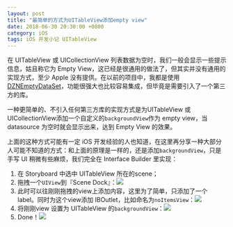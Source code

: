 ```yaml
---
layout: post
title: "最简单的方式为UITableView添加empty view"
date: 2018-06-30 20:30:00 +0800
category: iOS
tags: iOS 开发小记 UITableView
---
```


在 UITableView 或 UICollectionView 列表数据为空时，我们一般会显示一些提示信息，姑且称它为 Empty View，这已经是很通用的做法了，但其实并没有通用的实现方式，至少 Apple 没有提供。在以前的项目中，我都是使用[DZNEmptyDataSet](https://github.com/dzenbot/DZNEmptyDataSet)，功能很强大也比较容易集成，但毕竟是需要引入了一个第三方的库。

一种更简单的、不引入任何第三方库的实现方式是为UITableView 或 UICollectionView添加一个自定义的`backgroundView`作为 empty view，当 datasource 为空时就会显示出来，达到 Empty View 的效果。

上面的这种方式可能有一定 iOS 开发经验的人也知道，在这里再分享一种大部分人可能不知道的方式：和上面的原理是一样的，还是添加`backgroundView`，只是手写 UI 稍微有些麻烦，我们完全在 Interface Builder 里实现：

1. 在 Storyboard 中选中 UITableView 所在的scene；
2. 拖拽一个`UIView`到『Scene Dock』：![](https://om4ukr2l3.qnssl.com/blog/2018-06-30-125819.jpg)
3. 此时可以往刚刚拖拽的view上添加内容，这里为了简单，只添加了一个 label。同时为这个view添加 IBOutlet，比如命名为`noItemsView`：![](https://om4ukr2l3.qnssl.com/blog/2018-06-30-130253.jpg)
4. 将刚刚view 设置为 UITableView 的`backgroundView`：![](https://om4ukr2l3.qnssl.com/blog/2018-06-30-130604.jpg)
5. Done！![](https://om4ukr2l3.qnssl.com/blog/2018-06-30-130623.jpg)

